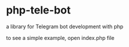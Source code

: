 # php-tele-bot
a library for Telegram bot development with php

to see a simple example, open index.php file
